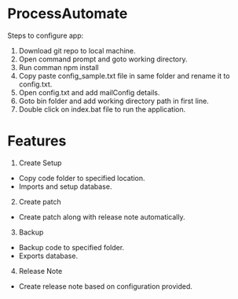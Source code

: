 # ProcessAutomate

Steps to configure app:
1. Download git repo to local machine.
2. Open command prompt and goto working directory.
3. Run comman npm install
4. Copy paste config_sample.txt file in same folder and rename it to config.txt.
5. Open config.txt and add mailConfig details.
6. Goto bin folder and add working directory path in first line.
7. Double click on index.bat file to run the application.

# Features
1. Create Setup 
  - Copy code folder to specified location.
  - Imports and setup database.

2. Create patch
  - Create patch along with release note automatically.
  
3. Backup
  - Backup code to specified folder.
  - Exports database.
  
4. Release Note
  - Create release note based on configuration provided.